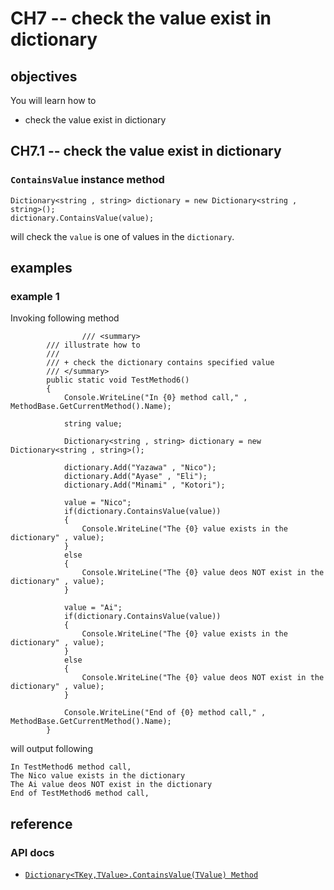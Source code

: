 # CH7 -- check the value exist in dictionary
## objectives
You will learn how to

+ check the value exist in dictionary

## CH7.1 -- check the value exist in dictionary
### `ContainsValue` instance method

```
Dictionary<string , string> dictionary = new Dictionary<string , string>();
dictionary.ContainsValue(value);
```

will check the `value` is one of values in the `dictionary`.

## examples
### example 1
Invoking following method

```
                /// <summary>
        /// illustrate how to
        /// 
        /// + check the dictionary contains specified value
        /// </summary>
        public static void TestMethod6()
        {
            Console.WriteLine("In {0} method call," , MethodBase.GetCurrentMethod().Name);

            string value;

            Dictionary<string , string> dictionary = new Dictionary<string , string>();

            dictionary.Add("Yazawa" , "Nico");
            dictionary.Add("Ayase" , "Eli");
            dictionary.Add("Minami" , "Kotori");

            value = "Nico";
            if(dictionary.ContainsValue(value))
            {
                Console.WriteLine("The {0} value exists in the dictionary" , value);
            }
            else
            {
                Console.WriteLine("The {0} value deos NOT exist in the dictionary" , value);
            }

            value = "Ai";
            if(dictionary.ContainsValue(value))
            {
                Console.WriteLine("The {0} value exists in the dictionary" , value);
            }
            else
            {
                Console.WriteLine("The {0} value deos NOT exist in the dictionary" , value);
            }

            Console.WriteLine("End of {0} method call," , MethodBase.GetCurrentMethod().Name);
        }
```

will output following

```
In TestMethod6 method call,
The Nico value exists in the dictionary
The Ai value deos NOT exist in the dictionary
End of TestMethod6 method call,
```

## reference
### API docs
+ [`Dictionary<TKey,TValue>.ContainsValue(TValue) Method`](https://learn.microsoft.com/en-us/dotnet/api/system.collections.generic.dictionary-2.containsvalue?view=net-8.0)

